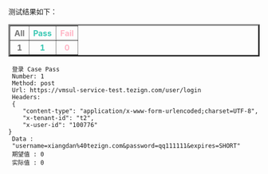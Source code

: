 
测试结果如下：
<table border="3" width="500px">
  <tr>
    <th style="color: #787878">All</th>
    <th style="color: #3cc8b4">Pass</th>
    <th style="color: #FFB5C5">Fail</th>
  </tr>
  <tr>
    <th style="color: #787878">1</th>
    <th style="color: #3cc8b4">1</th>
    <th style="color: #FFB5C5">0</th>
  </tr>
</table>


```
 登录 Case Pass
 Number: 1
 Method: post
 Url: https://vmsul-service-test.tezign.com/user/login
 Headers:
 {
    "content-type": "application/x-www-form-urlencoded;charset=UTF-8",
    "x-tenant-id": "t2",
    "x-user-id": "100776"
}
 Data : 
 "username=xiangdan%40tezign.com&password=qq111111&expires=SHORT"
 期望值 : 0
 实际值 : 0
```
